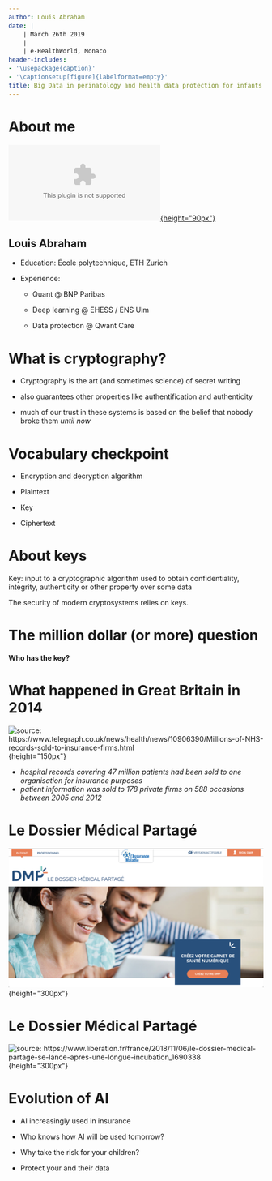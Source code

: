 ```yaml
---
author: Louis Abraham
date: |
    | March 26th 2019
    | 
    | e-HealthWorld, Monaco
header-includes:
- '\usepackage{caption}'
- '\captionsetup[figure]{labelformat=empty}'
title: Big Data in perinatology and health data protection for infants
---
```


About me
========

[![](img/qr.eps){height="90px"}](https://louisabraham.github.io/)

Louis Abraham
-------------

-   Education: École polytechnique, ETH Zurich

-   Experience:

    -   Quant @ BNP Paribas

    -   Deep learning @ EHESS / ENS Ulm

    -   Data protection @ Qwant Care

What is cryptography?
=====================

-   Cryptography is the art (and sometimes science) of secret writing

-   also guarantees other properties like authentification and
    authenticity

-   much of our trust in these systems is based on the belief that
    nobody broke them *until now*

Vocabulary checkpoint
=====================

-   Encryption and decryption algorithm

-   Plaintext

-   Key

-   Ciphertext

About keys
==========

Key: input to a cryptographic algorithm used to obtain confidentiality,
integrity, authenticity or other property over some data

The security of modern cryptosystems relies on keys.

The million dollar (or more) question
=====================================

**Who has the key?**

What happened in Great Britain in 2014
======================================

![source:
<https://www.telegraph.co.uk/news/health/news/10906390/Millions-of-NHS-records-sold-to-insurance-firms.html>](img/nhs.png){height="150px"}

-   *hospital records covering 47 million patients had been sold to one
    organisation for insurance purposes*
-   *patient information was sold to 178 private firms on 588 occasions
    between 2005 and 2012*

Le Dossier Médical Partagé
==========================

![](img/dmp.png){height="300px"}

Le Dossier Médical Partagé
==========================

![source:
<https://www.liberation.fr/france/2018/11/06/le-dossier-medical-partage-se-lance-apres-une-longue-incubation_1690338>](img/libe-dmp.png){height="300px"}

Evolution of AI
===============

-   AI increasingly used in insurance

-   Who knows how AI will be used tomorrow?

-   Why take the risk for your children?

-   Protect your and their data
